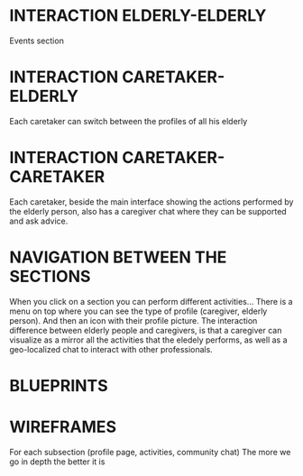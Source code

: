 

# INTERACTION ELDERLY-ELDERLY
Events section

# INTERACTION CARETAKER-ELDERLY
Each caretaker can switch between the profiles of all his elderly

# INTERACTION CARETAKER-CARETAKER
Each caretaker, beside the main interface showing the actions performed by the elderly person, also has a caregiver chat where they can be supported and ask advice.

# NAVIGATION BETWEEN THE SECTIONS
When you click on a section you can perform different activities...
There is a menu on top where you can see the type of profile (caregiver, elderly person). And then an icon with their profile picture. 
The interaction difference between elderly people and caregivers, is that a caregiver can visualize as a mirror all the activities that the eledely performs, as well as a geo-localized chat to interact with other professionals.
# BLUEPRINTS


# WIREFRAMES
For each subsection (profile page, activities, community chat)
The more we go in depth the better it is
